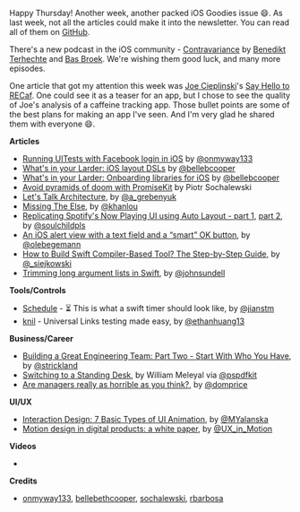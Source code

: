Happy Thursday! Another week, another packed iOS Goodies issue 😄. As last week, not all the articles could make it into the newsletter. You can read all of them on [GitHub](https://github.com/iOS-Goodies/iOS-Goodies/edit/master/Issues/Week243.md).

There's a new podcast in the iOS community - [Contravariance](https://contravariance.rocks/) by [Benedikt Terhechte](https://twitter.com/terhechte) and [Bas Broek](https://twitter.com/BasThomas). We're wishing them good luck, and many more episodes.

One article that got my attention this week was [Joe Cieplinski](http://twitter.com/jcieplinski)'s [Say Hello to RECaf](https://joecieplinski.com/blog/2018/08/15/say-hello-to-recaf/). One could see it as a teaser for an app, but I chose to see the quality of Joe's analysis of a caffeine tracking app. Those bullet points are some of the best plans for making an app I've seen. And I'm very glad he shared them with everyone 😄.


**Articles**

* [Running UITests with Facebook login in iOS](https://hackernoon.com/running-uitests-with-facebook-login-in-ios-4ac998940c42) by [@onmyway133](https://twitter.com/onmyway133)
* [What's in your Larder: iOS layout DSLs](https://larder.io/blog/larder-links-06-iOS-Auto-Layout-DSLs/) by [@bellebcooper](http://www.twitter.com/bellebcooper)
* [What's in your Larder: Onboarding libraries for iOS](https://larder.io/blog/larder-links-05-ios-onboarding/) by [@bellebcooper](http://www.twitter.com/bellebcooper)
* [Avoid pyramids of doom with PromiseKit](https://www.netguru.co/codestories/avoid-pyramids-of-doom-with-promisekit) by Piotr Sochalewski
* [Let's Talk Architecture](http://kean.github.io/post/app-architecture), by [@a_grebenyuk](https://twitter.com/a_grebenyuk)
* [Missing The Else](http://khanlou.com/2018/08/missing-the-else/), by [@khanlou](https://twitter.com/khanlou)
* [Replicating Spotify's Now Playing UI using Auto Layout - part 1](https://fluffy.es/spotify-1/), [part 2](https://fluffy.es/spotify-2/), by [@soulchildpls](https://twitter.com/soulchildpls)
* [An iOS alert view with a text field and a “smart” OK button](https://oleb.net/2018/uialertcontroller-textfield/), by [@olebegemann](https://twitter.com/olebegemann)
* [How to Build Swift Compiler-Based Tool? The Step-by-Step Guide](https://www.polidea.com/blog/how-to-build-swift-compiler-based-tool-the-step-by-step-guide), by [@_siejkowski](https://twitter.com/_siejkowski)
* [Trimming long argument lists in Swift](https://www.swiftbysundell.com/posts/trimming-long-argument-lists-in-swift), by [@johnsundell](https://twitter.com/johnsundell)

**Tools/Controls**

* [Schedule](https://github.com/jianstm/Schedule) - ⏳ This is what a swift timer should look like, by [@jianstm](https://twitter.com/jianstm)
* [knil](https://github.com/ethanhuang13/knil) - Universal Links testing made easy, by [@ethanhuang13](https://twitter.com/ethanhuang13)

**Business/Career**

* [Building a Great Engineering Team: Part Two - Start With Who You Have](https://www.bignerdranch.com/blog/building-a-great-engineering-team-part-two-start-with-who-you-have/), by [@strickland](https://twitter.com/strickland)
* [Switching to a Standing Desk](https://pspdfkit.com/blog/2018/switching-to-a-standing-desk/), by William Meleyal via [@pspdfkit](https://twitter.com/pspdfkit)
* [Are managers really as horrible as you think?](https://www.atlassian.com/blog/teamwork/are-managers-really-horrible), by [@domprice](https://twitter.com/domprice)

**UI/UX**

* [Interaction Design: 7 Basic Types of UI Animation](https://icons8.com/articles/interaction-design-basic-types-ui-animation/), by [@MYalanska](https://twitter.com/MYalanska)
* [Motion design in digital products: a white paper](https://medium.com/ux-in-motion/motion-design-in-digital-products-a-white-paper-48da834261dd), by [@UX_in_Motion](https://twitter.com/UX_in_Motion)

**Videos**

* 

**Credits**

* [onmyway133](https://github.com/onmyway133), [bellebethcooper](https://github.com/bellebethcooper), [sochalewski](https://github.com/sochalewski), [rbarbosa](https://github.com/rbarbosa)
